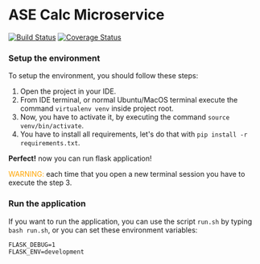 # ASE Calc Microservice

[![Build Status](https://app.travis-ci.com/alessiomatricardi/calc4testing.svg?branch=master)](https://app.travis-ci.com/alessiomatricardi/calc4testing) [![Coverage Status](https://coveralls.io/repos/github/alessiomatricardi/calc4testing/badge.svg?branch=master)](https://coveralls.io/github/alessiomatricardi/calc4testing?branch=master)

### Setup the environment

To setup the environment, you should follow these steps:

1. Open the project in your IDE.
2. From IDE terminal, or normal Ubuntu/MacOS terminal execute the command `virtualenv venv` inside project root.
3. Now, you have to activate it, by executing the command `source venv/bin/activate`.
4. You have to install all requirements, let's do that with `pip install -r requirements.txt`.

**Perfect!** now you can run flask application!

<span style="color:orange">WARNING:</span> each time that you open a new terminal session you have
to execute the step 3.


### Run the application

If you want to run the application, you can use the script `run.sh` by typing `bash run.sh`,
or you can set these environment variables:

```
FLASK_DEBUG=1
FLASK_ENV=development
```
